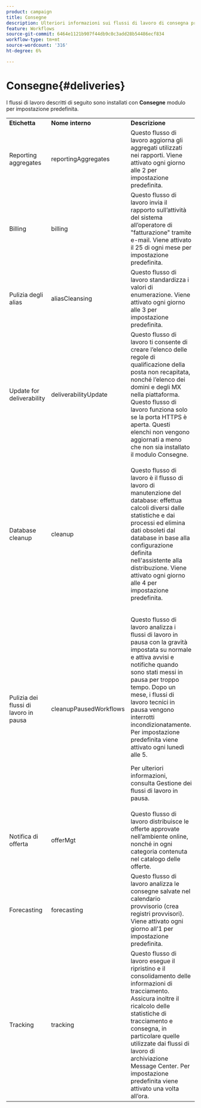 ```yaml
---
product: campaign
title: Consegne
description: Ulteriori informazioni sui flussi di lavoro di consegna predefiniti
feature: Workflows
source-git-commit: 6464e1121b907f44db9c0c3add28b54486ecf834
workflow-type: tm+mt
source-wordcount: '316'
ht-degree: 6%

---
```



# Consegne{#deliveries}



I flussi di lavoro descritti di seguito sono installati con **Consegne** modulo per impostazione predefinita.

<table> 
 <tbody> 
  <tr> 
   <td> <strong>Etichetta</strong><br /> </td> 
   <td> <strong>Nome interno</strong><br /> </td> 
   <td> <strong>Descrizione</strong><br /> </td> 
  </tr> 
  <tr> 
   <td> <span class="uicontrol">Reporting aggregates</span> <br /> </td> 
   <td> <span class="uicontrol">reportingAggregates</span> <br /> </td> 
   <td> Questo flusso di lavoro aggiorna gli aggregati utilizzati nei rapporti. Viene attivato ogni giorno alle 2 per impostazione predefinita.<br /> </td> 
  </tr> 
  <tr> 
   <td> <span class="uicontrol">Billing</span> <br /> </td> 
   <td> <span class="uicontrol">billing</span> <br /> </td> 
   <td> Questo flusso di lavoro invia il rapporto sull’attività del sistema all’operatore di "fatturazione" tramite e-mail. Viene attivato il 25 di ogni mese per impostazione predefinita.<br /> </td> 
  </tr> 
  <tr> 
   <td> <span class="uicontrol">Pulizia degli alias</span> <br /> </td> 
   <td> <span class="uicontrol">aliasCleansing</span> <br /> </td> 
   <td> Questo flusso di lavoro standardizza i valori di enumerazione. Viene attivato ogni giorno alle 3 per impostazione predefinita.<br /> </td> 
  </tr> 
  <tr> 
   <td> <span class="uicontrol">Update for deliverability</span> <br /> </td> 
   <td> <span class="uicontrol">deliverabilityUpdate</span> <br /> </td> 
   <td> Questo flusso di lavoro ti consente di creare l’elenco delle regole di qualificazione della posta non recapitata, nonché l’elenco dei domini e degli MX nella piattaforma. Questo flusso di lavoro funziona solo se la porta HTTPS è aperta. Questi elenchi non vengono aggiornati a meno che non sia installato il modulo Consegne.<br /> </td> 
  </tr> 
  <tr> 
   <td> <span class="uicontrol">Database cleanup</span> <br /> </td> 
   <td> <span class="uicontrol">cleanup</span> <br /> </td> 
   <td> <p>Questo flusso di lavoro è il flusso di lavoro di manutenzione del database: effettua calcoli diversi dalle statistiche e dai processi ed elimina dati obsoleti dal database in base alla configurazione definita nell'assistente alla distribuzione. Viene attivato ogni giorno alle 4 per impostazione predefinita.</p></td> 
  </tr> 
  <tr> 
   <td> <span class="uicontrol">Pulizia dei flussi di lavoro in pausa</span> <br /> </td> 
   <td> <span class="uicontrol">cleanupPausedWorkflows</span> <br /> </td> 
   <td> <p>Questo flusso di lavoro analizza i flussi di lavoro in pausa con la gravità impostata su normale e attiva avvisi e notifiche quando sono stati messi in pausa per troppo tempo. Dopo un mese, i flussi di lavoro tecnici in pausa vengono interrotti incondizionatamente. Per impostazione predefinita viene attivato ogni lunedì alle 5.</p> <p>Per ulteriori informazioni, consulta Gestione dei flussi di lavoro in pausa</a>.</p></td> 
  </tr> 
  <tr> 
   <td> <span class="uicontrol">Notifica di offerta</span> <br /> </td> 
   <td> <span class="uicontrol">offerMgt</span> <br /> </td> 
   <td> Questo flusso di lavoro distribuisce le offerte approvate nell’ambiente online, nonché in ogni categoria contenuta nel catalogo delle offerte.<br /> </td> 
  </tr> 
  <tr> 
   <td> <span class="uicontrol">Forecasting</span> <br /> </td> 
   <td> <span class="uicontrol">forecasting</span> <br /> </td> 
   <td> Questo flusso di lavoro analizza le consegne salvate nel calendario provvisorio (crea registri provvisori). Viene attivato ogni giorno all’1 per impostazione predefinita.<br /> </td> 
  </tr> 
  <tr> 
   <td> <span class="uicontrol">Tracking</span> <br /> </td> 
   <td> <span class="uicontrol">tracking</span> <br /> </td> 
   <td> Questo flusso di lavoro esegue il ripristino e il consolidamento delle informazioni di tracciamento. Assicura inoltre il ricalcolo delle statistiche di tracciamento e consegna, in particolare quelle utilizzate dai flussi di lavoro di archiviazione Message Center. Per impostazione predefinita viene attivato una volta all’ora. <br /> </td> 
  </tr> 
 </tbody> 
</table>

